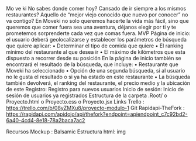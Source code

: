 Mo ve ki
No sabes donde comer hoy? Cansado de ir siempre a los mismos restaurantes?  Aquello de “mejor viejo conocido que nuevo por conocer” no va contigo? En Moveki no solo queremos hacerte la vida más fácil, sino que queremos que comer fuera sea una aventura, déjanos elegir por ti y te prometemos sorprenderte cada vez que comas fuera.
MVP
Página de inicio: el usuario deberá geolocalizarse y establecer los parámetros de búsqueda que quiere aplicar:
•	Determinar el tipo de comida que quiere
•	El ranking mínimo del restaurante al que desea ir
•	El máximo de kilómetros que esta dispuesto a recorrer desde su posición
En la página de inicio también se encontrará el resultado de la búsqueda, que incluye:
•	Restaurante que Moveki ha seleccionado
•	Opción de una segunda búsqueda, si al usuario no le gusta el resultado o si ya ha estado en este restaurante
•	La búsqueda también devolverá, el ranking del restaurante, el precio medio y la ubicación de este
Registro: Registro para nuevos usuarios
Inicio de sesión: Inicio de sesión de usuarios ya registrados
Estructura de la carpeta
.Root/
o	Proyecto.html
o	Proyecto.css
o	Proyecto.jsx
Links
Trello : https://trello.com/b/08yZMXu8/proyecto-modulo-1
Git
Rapidapi-TheFork : 
https://rapidapi.com/apidojo/api/thefork?endpoint=apiendpoint_c7c92bd2-6a40-4cd4-8e18-78a2baca7ac2

Recursos
Mockup : Balsamic
Estructura html: img


